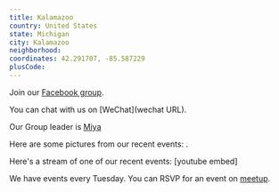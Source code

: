 ```yaml
---
title: Kalamazoo
country: United States
state: Michigan
city: Kalamazoo
neighborhood: 
coordinates: 42.291707, -85.587229
plusCode:
---
```

Join our [Facebook group](https://www.facebook.com/groups/free.code.camp.kalamazoo).

You can chat with us on [WeChat](wechat URL).

Our Group leader is [Miya](freecodecamp.org/miya)

Here are some pictures from our recent events:
![]().

Here's a stream of one of our recent events:
[youtube embed]

We have events every Tuesday. You can RSVP for an event on [meetup](meetupurl).
